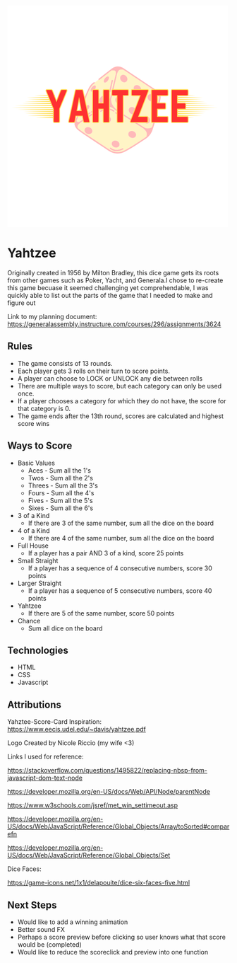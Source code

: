 <img src='images/Black and White Modern Entertainment Logo (3).png' alt='Yahtzee Logo'/>

# Yahtzee

Originally created in 1956 by Milton Bradley, this dice game gets its roots from other games such as Poker, Yacht, and Generala.I chose to re-create this game becuase it seemed challenging yet comprehendable, I was quickly able to list out the parts of the game that I needed to make and figure out

Link to my planning document:
https://generalassembly.instructure.com/courses/296/assignments/3624

## Rules

- The game consists of 13 rounds.
- Each player gets 3 rolls on their turn to score points.
- A player can choose to LOCK or UNLOCK any die between rolls
- There are multiple ways to score, but each category can only be used once.
- If a player chooses a category for which they do not have, the score for that category is 0.
- The game ends after the 13th round, scores are calculated and highest score wins

## Ways to Score

- Basic Values
  - Aces - Sum all the 1's
  - Twos - Sum all the 2's
  - Threes - Sum all the 3's
  - Fours - Sum all the 4's
  - Fives - Sum all the 5's
  - Sixes - Sum all the 6's
- 3 of a Kind
  - If there are 3 of the same number, sum all the dice on the board
- 4 of a Kind
  - If there are 4 of the same number, sum all the dice on the board
- Full House
  - If a player has a pair AND 3 of a kind, score 25 points
- Small Straight
  - If a player has a sequence of 4 consecutive numbers, score 30 points
- Larger Straight
  - If a player has a sequence of 5 consecutive numbers, score 40 points
- Yahtzee
  - If there are 5 of the same number, score 50 points
- Chance
  - Sum all dice on the board

## Technologies

- HTML
- CSS
- Javascript

## Attributions

Yahztee-Score-Card Inspiration:
https://www.eecis.udel.edu/~davis/yahtzee.pdf

Logo Created by Nicole Riccio (my wife <3)

Links I used for reference:

https://stackoverflow.com/questions/1495822/replacing-nbsp-from-javascript-dom-text-node

https://developer.mozilla.org/en-US/docs/Web/API/Node/parentNode

https://www.w3schools.com/jsref/met_win_settimeout.asp

https://developer.mozilla.org/en-US/docs/Web/JavaScript/Reference/Global_Objects/Array/toSorted#comparefn

https://developer.mozilla.org/en-US/docs/Web/JavaScript/Reference/Global_Objects/Set

Dice Faces:

https://game-icons.net/1x1/delapouite/dice-six-faces-five.html

## Next Steps

- Would like to add a winning animation
- Better sound FX
- Perhaps a score preview before clicking so user knows what that score would be (completed)
- Would like to reduce the scoreclick and preview into one function
